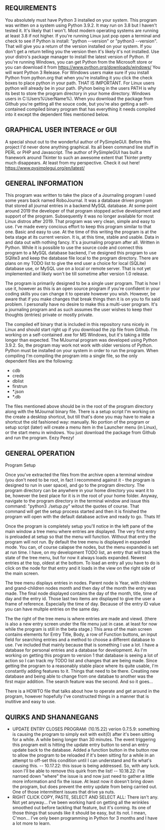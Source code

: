 
REQUIREMENTS
---------------------
You absolutely must have Python 3 installed on your system. This program was written on a system using Python 3.9.2. It may run on 3.8 but I haven't tested it. It's likely that I won't. Most modern operating systems are running at least 3.8 if not higher. If you're running Linux just pop open a terminal and check to see if Python is install: "python --version" or "python3 --version". That will give you a return of the version installed on your system. If you don't get a return telling you the version then it's likely it's not installed. Use your distro's package manager to install the latest version of Python. If you're running Windows, you can get Python from the Microsoft store or you can download it from https://www.python.org/downloads/windows/ You will want Python 3 Release. For Windows users make sure if you install Python from python.org that when you're installing it you click the check boxes to place python in your path. THAT IS IMPORTANT. For Linux users python will already be in your path. (Pyhon being in the users PATH is why its best to store the program directory in your home directory. Windows users in C:\Users\%UserName%). When you download the package from Github you're getting all the souce code, but you're also getting a self-contained compiled binary program that has everything it needs compiled into it except the dependent files mentioned below.


GRAPHICAL USER INTERACE or GUI
------------------------------
A special shout out to the wonderful author of PySimpleGUI. Before this project I'd never done anything graphical. Its all been command line stuff in PERL or PHP and Javascript. The author of PySimpleGUI has built a franework around Tkinter to such an awesome extent that Tkinter pretty much disappears. At least from my perspective. Check it out here! https://www.pysimplegui.org/en/latest/


GENERAL INFORMATION
----------------------
This program was written to take the place of a Journaling program I used some years back named RoboJournal. It was a database driven program that stored all journal entries in a backend MySQL database. At some point around 2019 the developer of that program stopped active development and support of the program. Subsequently it was no longer available for most Linux distros after 2019. That program was very clean, simple and easy to use. I've made every concious effort to keep this program similar to that one. Basic and easy to use. At the time of this writing the program is at the beta stage at its current version. It is, at this time, stable and usable. Data in and data out with nothing fancy. It's a journaling program after all. Written in Python. While it is possible to use the source code and connect this program to a MySQL database backend, I've designed this program to use SQlite3 and keep the database file local to the program directory. There are plans on my TODO list to give the end user a choice for local (SQLite) database use, or MySQL use on a local or remote server. That is not yet implemented and likely won't be till sometime after version 1.0 release.

The program is primarily designed to be a single user program. That is how I use it, however as this is an open source program if you're confident in your coding skills you can change it to operate however you wish. However, be aware that if you make changes that break things then it is on you to fix said problem. I personally have no desire to make this a multi-user program. It's a journaling program and as such assumes the user wishes to keep their thoughts (entries) private or mostly private.

The compiled elf binary that is included in this repository runs nicely in Linux and should start right up if you download the zip file from Github. I'm working on a self-contained .exe for MS Windows, but it's taking a little longer than expected. The MJournal program was developed using Python 3.9.2. So, the program may work not work with older versions of Python. Python must be installed on your system in order to run the program. When compiling I'm compiling the program into a single file, so the only dependent files are the following:
- cdb
- creds
- dblist
- firstrun
- *.json
- *.db

The files mentioned above should be in the root of the program directory along with the MJournal binary file. There is a setup script I'm working on the create a desktop shortcut, but till that's done you may have to make a shortcut the old fashioned way: manually. No portion of the program or setup script (later) will create a menu item in the Launcher menu (in Linux), or the start menu in windows. You just download the package from Github and run the program. Eezy Peezy!

GENERAL OPERATION
-----------------------
Program Setup

Once you've extracted the files from the archive open a terminal window (you don't need to be root, in fact I recommend against it - the program is designed to run in user space), and go to the program directory. The program directory can be anywhere in your home directory you want it to be, however the best place for it is in the root of your home folder. Anyway, navigate to the program directory in the terminal window and issue this command: "python3 ./setup.py" witout the quotes of course. That command will get the setup process started and then it is finished the program will open with the default database active and ready to go. Thats It!


Once the program is completely setup you'll notice in the left pane of the main window a tree menu where entries are displayed. The very first entry is preloaded at setup so that the menu will function. Without that entry the program will not run. By default the tree menu is displayed in expanded mode. You can, of course calapse the nodes, but the menu expanded is set at run time. I have, on my development TODO list, an entry that will track the state of the tree menu, but for now it always loads expanded. Newest entries at the top, oldest at the bottom. To load an entry all you have to do is click on the node for that entry and it loads in the view on the right side of the main screen.

The tree menu displays entries in nodes. Parent node is Year, with children and grand-children nodes month and then day of the month the entry was made. The final node displayed contains the day of the month, title, time of day and the entry id. Those last two items are displayed to give the user a frame of reference. Especially the time of day. Because of the entry ID value you can have multple entries on the same day.

The the right of the tree menu is where entries are made and viewd. (there is also a new entry screen under the file menu just in case. at least for now while the program is still in the beta stage.) This area of the main screen contains elements for Entry Title, Body, a row of Function buttons, an input field for searching entries and a method to choose a different database to use. I've included that mainly because that is something I use a lot. I have a database for personal entries and a database for development. As I'm working on getting this program to version 1 that database is seeing a lot of action so I can track my TODO list and changes that are being made. Since getting the program to a reasonably stable place where its quite usable, I'm constantly adding features to it. Things that need to be there. Creatiing new database and being able to change from one databae to another was the first major addition. The search feature was the second. And so it goes...

There is a HOWTO file that talks about how to operate and get around in the program, however hopefully I've constructed things in a manner that is inutitive and easy to use.


QUIRKS AND SHANANEGANS
-------------------------
-	UPDATE ENTRY CLOSES PROGRAM: (10.15.22) verion 0.7.5.9: something is causing the program to simply exit with exit(0) after it's been sitting for a while. A while being longer than 30 minutes. The event triggering this program exit is hitting the update entry button to send an entry update back to the database. Added a function button in the button row to allow the program to be reloaded if it's been sitting for a while in an attempt to off-set this condition until I can understand and fix what's causing this.
--	10.17.22: this issue is being addressed. So, with any luck. soon I'll be able to remove this quirk from the list!
-- 	10.18.22: I've narroed down "where" the issue is and now just need to gather a little more information and fix the issue. At least now it doesn't bring down the program, but does prevent the entry update from being carried out. One of those intermittent issues that drive ya nuts.
-	RIGHT CLICK COPY, PASTE, SELECT AND SELECT ALL: There isn't any. Not yet anyway... I've been working hard on getting all the wrinkles smoothed out before tackling that feature, but it's coming. Its one of those things that sounds like it should be easy, but its not. I mean, C'mon... I've only been programming in Python for 3 months and I have a lot more to learn.

